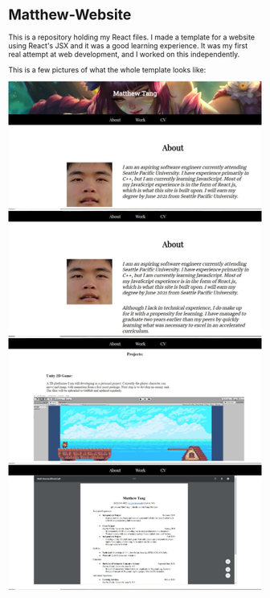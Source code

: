 # Matthew-Website

This is a repository holding my React files. I made a template for a website using React's JSX and it was a good learning experience. It was my first real attempt at web development, and I worked on this independently.

This is a few pictures of what the whole template looks like:

<img src="React1.JPG?raw=true"/>
<img src="React2.JPG?raw=true"/>
<img src="React3.JPG?raw=true"/>
<img src="React4.JPG?raw=true"/>

